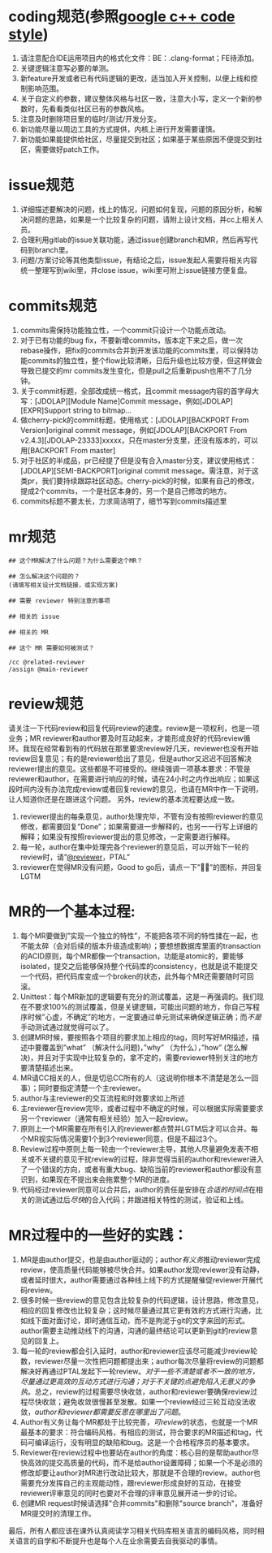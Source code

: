 # coding规范(参照[google c++ code style](https://zh-google-styleguide.readthedocs.io/en/latest/))

1. 请注意配合IDE运用项目内的格式化文件：BE：.clang-format；FE待添加。
2. 关键逻辑注意写必要的单测。
3. 新feature开发或者已有代码逻辑的更改，适当加入开关控制，以便上线和控制影响范围。
4. 关于自定义的参数，建议整体风格与社区一致，注意大小写，定义一个新的参数时，先看看类似社区已有的参数风格。
5. 注意及时删除项目里的临时/测试/开发分支。
6. 新功能尽量以周边工具的方式提供，内核上进行开发需要谨慎。
7. 新功能如果能提供给社区，尽量提交到社区；如果基于某些原因不便提交到社区，需要做好patch工作。

# issue规范

1. 详细描述要解决的问题，线上的情况，问题如何复现，问题的原因分析，和解决问题的思路，如果是一个比较复杂的问题，请附上设计文档，并cc上相关人员。
2. 合理利用gitlab的issue关联功能，通过issue创建branch和MR，然后再写代码到branch里。
3. 问题/方案讨论等其他类型issue，有结论之后，issue发起人需要将相关内容统一整理写到wiki里，并close issue，wiki里可附上issue链接方便复盘。

# commits规范

1. commits需保持功能独立性，一个commit只设计一个功能点改动。
2. 对于已有功能的bug fix，不要新增commits，版本定下来之后，做一次rebase操作，把fix的commits合并到开发该功能的commits里，可以保持功能commits的独立性，整个flow比较清晰，日后升级也比较方便，但这样做会导致已提交的mr commits发生变化，但是pull之后重新push也用不了几分钟。
3. 关于commit标题，全部改成统一格式，且commit message内容的首字母大写：[JDOLAP][Module Name]Commit message，例如[JDOLAP][EXPR]Support string to bitmap...
4. 做cherry-pick的commit标题，使用格式：[JDOLAP][BACKPORT From Version]original commit message，例如[JDOLAP][BACKPORT From v2.4.3][JDOLAP-23333]xxxxx，只在master分支里，还没有版本的，可以用[BACKPORT From master]
5. 对于社区的半成品，pr已经提了但是没有合入master分支，建议使用格式：[JDOLAP][SEMI-BACKPORT]original commit message。需注意，对于这类pr，我们要持续跟踪社区动态。cherry-pick的时候，如果有自己的修改，提成2个commits，一个是社区本身的，另一个是自己修改的地方。
6. commits标题不要太长，力求简洁明了，细节写到commits描述里

# mr规范

```
## 这个MR解决了什么问题？为什么需要这个MR？

## 怎么解决这个问题的？
(请填写相关设计文档链接，或实现方案)

## 需要 reviewer 特别注意的事项

## 相关的 issue

## 相关的 MR

## 这个 MR 需要如何被测试？

/cc @related-reviewer
/assign @main-reviewer
```

# review规范

请关注一下代码review和回复代码review的速度。review是一项权利，也是一项业务；MR reviewer和author要及时互动起来，才能形成良好的代码review循环。我现在经常看到有的代码放在那里要求review好几天，reviewer也没有开始review回复意见；有的是reviewer给出了意见，但是author又迟迟不回答解决reviewer提出的意见。这些都是不可接受的。继续强调一项基本要求：不管是reviewer和author，在需要进行响应的时候，请在24小时之内作出响应；如果这段时间内没有办法完成review或者回复review的意见，也请在MR中作一下说明，让人知道你还是在跟进这个问题。 另外，review的基本流程要达成一致。

1. reviewer提出的每条意见，author处理完毕，不管有没有按照reviewer的意见修改，都需要回复”Done”；如果需要进一步解释的，也另一一行写上详细的解释；如果没有按照reviewer提出的意见修改，一定需要进行解释。
2. 每一轮，author在集中处理完各个reviewer的意见后，可以开始下一轮的review时，请”[@reviewer]()，PTAL”
3. reviewer在觉得MR没有问题，Good to go后，请点一下”👍🏻”的图标，并回复LGTM

# MR的一个基本过程:

1. 每个MR要做到”实现一个独立的特性”，不能把各项不同的特性揉在一起，也不能太碎（会对后续的版本升级造成影响）；要想想数据库里面的transaction的ACID原则，每个MR都像一个transaction，功能是atomic的，要能够isolated，提交之后能够保持整个代码库的consistency，也就是说不能提交一个代码，把代码库变成一个broken的状态，此外每个MR还需要随时可回滚。
2. Unittest：每个MR新加的逻辑要有充分的测试覆盖，这是一再强调的。我们现在不要求100%的测试覆盖，但是关键逻辑，可能出问题的地方，你自己写程序时候”心虚，不确定”的地方，一定要通过单元测试来确保逻辑正确；而*不是*手动测试通过就觉得可以了。
3. 创建MR时候，要按照各个项目的要求加上相应的tag，同时写好MR描述，描述中要覆盖到”what” （解决什么问题)，”why” （为什么），”how” (怎么解决)，并且对于实现中比较复杂的，拿不定的，需要reviewer特别关注的地方要清楚描述出来。
4. MR请CC相关的人，但是切忌CC所有的人（这说明你根本不清楚是怎么一回事）；同时要指定清楚一个主reviewer。
5. author与主reviewer的交互流程和时效要求如上所述
6. 主reviewer在review完毕，或者过程中不确定的时候，可以根据实际需要要求另一个reviewer（通常有相关经验）加入一起review。
7. 原则上一个MR需要在所有引入的reviewer都点赞并LGTM后才可以合并。每个MR视实际情况需要1个到3个reviewer同意，但是不超过3个。
8. Review过程中原则上每一轮由一个reviewer主导，其他人尽量避免发表不相关或不关键的意见干扰review的过程，除非觉得当前的author和reviewer进入了一个错误的方向，或者有重大bug、缺陷当前的reviewer和author都没有意识到，如果现在不提出来会拖累整个MR的进度。
9. 代码经过reviewer同意可以合并后，author的责任是安排在*合适的时间点*在相关的测试通过后*尽快*的合入代码；并跟进相关特性的测试，验证和上线。

# MR过程中的一些好的实践：

1. MR是由author提交，也是由author驱动的；author*有义务*推动reviewer完成review，使高质量代码能够被尽快合并。如果author发现reviewer没有动静，或者延时很大，author需要通过各种线上线下的方式提醒催促reviewer开展代码review。
2. 很多时候一些review的意见包含比较复杂的代码逻辑，设计思路，修改意见，相应的回复修改也比较复杂；这时候尽量通过其它更有效的方式进行沟通，比如线下面对面讨论，即时通信互动，而不是拘泥于git的文字来回的形式。author需要主动推动线下的沟通，沟通的最终结论可以更新到git的review意见的回复上。
3. 每一轮的review都会引入延时，author和reviewer应该尽可能减少review轮数，reviewer尽量一次性把问题都提出来；author每次尽量将review的问题都解决好再通过PTAL发起下一轮review。*对于一些不清楚或者不一致的地方，尽量通过更高效的互动方式进行沟通；对于不关键的点避免陷入无意义的争执*。总之，review的过程需要尽快收敛，author和reviewer要确保review过程尽快收敛；避免收敛很慢甚至发散。如果一个review经过三轮互动没法收敛，*author和reviewer都需要反思在哪里出了问题*。
4. Author有义务让每个MR都处于比较完善，*可review*的状态，也就是一个MR最基本的要求：符合编码风格，有相应的测试，符合要求的MR描述和tag，代码可编译运行，没有明显的缺陷和bug。这是一个合格程序员的基本要求。
5. Reviewer在review过程中也要站在author的角度：核心目的是帮助author尽快高效的提交高质量的代码，而不是给author设置障碍；如果一个不是必须的修改却要让author对MR进行改动比较大，那就是不合理的review。author也需要充分发挥自己的主观能动性，跟reviewer形成良好的互动，在接受reviewer评审意见的同时也要对不合理的评审意见展开进一步的讨论。
6. 创建MR request时候请选择"合并commits"和删除"source branch"，准备好MR提交时的清理工作。

最后，所有人都应该在课外认真阅读学习相关代码库相关语言的编码风格，同时相关语言的自学和不断提升也是每个人在业余需要去自我驱动的事情。